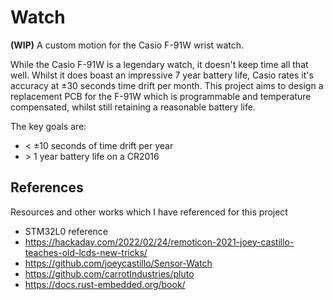 # Watch

**(WIP)** A custom motion for the Casio F-91W wrist watch.

While the Casio F-91W is a legendary watch, it doesn't keep time all that well.
Whilst it does boast an impressive 7 year battery life, Casio rates it's
accuracy at ±30 seconds time drift per month. This project aims to design a
replacement PCB for the F-91W which is programmable and temperature
compensated, whilst still retaining a reasonable battery life.

The key goals are:

- \< ±10 seconds of time drift per year
- \> 1 year battery life on a CR2016

## References

Resources and other works which I have referenced for this project

- STM32L0 reference
- https://hackaday.com/2022/02/24/remoticon-2021-joey-castillo-teaches-old-lcds-new-tricks/
- https://github.com/joeycastillo/Sensor-Watch
- https://github.com/carrotIndustries/pluto
- https://docs.rust-embedded.org/book/
